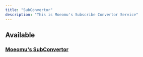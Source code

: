 ```yaml
---
title: "SubConvertor"
description: "This is Moeomu's Subscribe Convertor Service"
---
```


## Available

### [Moeomu's SubConvertor](https://sub.moeomu.com)
